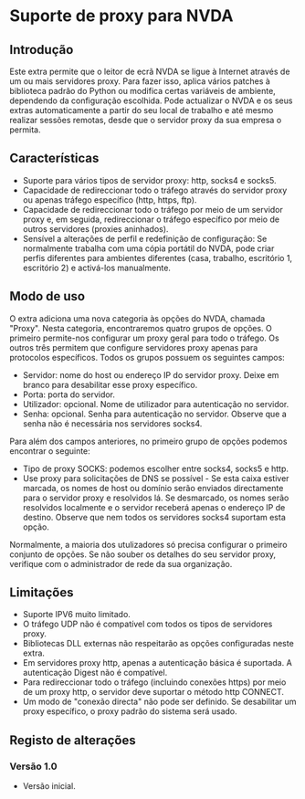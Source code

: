# Suporte de proxy para NVDA

## Introdução

Este extra permite que o leitor de ecrã NVDA se ligue à Internet através de um ou mais servidores proxy. Para fazer isso, aplica vários patches à biblioteca padrão do Python ou modifica certas variáveis de ambiente, dependendo da configuração escolhida. Pode actualizar o NVDA e os seus extras automaticamente a partir do seu local de trabalho e até mesmo realizar sessões remotas, desde que o servidor proxy da sua empresa o permita.

## Características

* Suporte para vários tipos de servidor proxy: http, socks4 e socks5.
* Capacidade de redireccionar todo o tráfego através do servidor proxy ou apenas tráfego específico (http, https, ftp).
* Capacidade de redireccionar todo o tráfego por meio de um servidor proxy e, em seguida, redireccionar o tráfego específico por meio de outros servidores (proxies aninhados).
* Sensível a alterações de perfil e redefinição de configuração: Se normalmente trabalha com uma cópia portátil do NVDA, pode criar perfis diferentes para ambientes diferentes (casa, trabalho, escritório 1, escritório 2) e activá-los manualmente.

## Modo de uso

O extra adiciona uma nova categoria às opções do NVDA, chamada "Proxy". Nesta categoria, encontraremos quatro grupos de opções. O primeiro permite-nos configurar um proxy geral para todo o tráfego. Os outros três permitem que configure servidores proxy apenas para protocolos específicos. Todos os grupos possuem os seguintes campos:

* Servidor: nome do host ou endereço IP do servidor proxy. Deixe em branco para desabilitar esse proxy específico.
* Porta: porta do servidor.
* Utilizador: opcional. Nome de utilizador para autenticação no servidor.
* Senha: opcional. Senha para autenticação no servidor. Observe que a senha não é necessária nos servidores socks4.

Para além dos campos anteriores, no primeiro grupo de opções podemos encontrar o seguinte:

* Tipo de proxy SOCKS: podemos escolher entre socks4, socks5 e http.
* Use proxy para solicitações de DNS se possível - Se esta caixa estiver marcada, os nomes de host ou domínio serão enviados directamente para o servidor proxy e resolvidos lá. Se desmarcado, os nomes serão resolvidos localmente e o servidor receberá apenas o endereço IP de destino. Observe que nem todos os servidores socks4 suportam esta opção.

Normalmente, a maioria dos utulizadores só precisa configurar o primeiro conjunto de opções. Se não souber os detalhes do seu servidor proxy, verifique com o administrador de rede da sua organização.

## Limitações

* Suporte IPV6 muito limitado.
* O tráfego UDP não é compatível com todos os tipos de servidores proxy.
* Bibliotecas DLL externas não respeitarão as opções configuradas neste extra.
* Em servidores proxy http, apenas a autenticação básica é suportada. A autenticação Digest não é compatível.
* Para redireccionar todo o tráfego (incluindo conexões https) por meio de um proxy http, o servidor deve suportar o método http CONNECT.
* Um modo de "conexão directa" não pode ser definido. Se desabilitar um proxy específico, o proxy padrão do sistema será usado.

## Registo de alterações

### Versão 1.0

* Versão inicial.